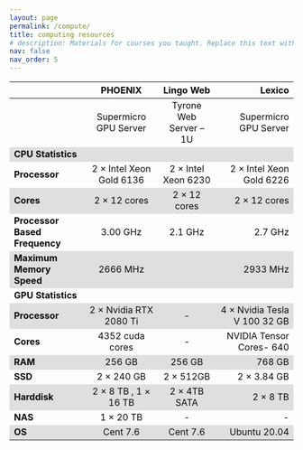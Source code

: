 ```yaml
---
layout: page
permalink: /compute/
title: computing resources
# description: Materials for courses you taught. Replace this text with your description.
nav: false
nav_order: 5
---
```


<style>
tr:nth-child(even) {
  background-color: #e0dede!important;
  color: #0a0a0a!important;
}
tr:nth-child(odd) {
  /* background-color: #e0dede!important; */
  color: #0a0a0a!important;
}
</style>

<!-- For now, this page is assumed to be a static description of your courses. You can convert it to a collection similar to `_projects/` so that you can have a dedicated page for each course.

Organize your courses by years, topics, or universities, however you like! -->






||**PHOENIX**|**Lingo Web**|**Lexico**|
|:---|:---:|:---:|---:|
||Supermicro GPU Server|Tyrone Web Server – 1U|Supermicro GPU Server|
|**CPU Statistics**|
|**Processor**|2 × Intel Xeon Gold 6136|2 × Intel Xeon 6230|2 × Intel Xeon Gold 6226|
|**Cores**|2 × 12 cores|2 × 12 cores|2 × 12 cores|
|**Processor Based Frequency**|3.00 GHz|2.1 GHz|2.7 GHz|
|**Maximum Memory Speed**|2666 MHz||2933 MHz|
|**GPU Statistics**||||
|**Processor**|2 × Nvidia RTX 2080 Ti|-|4 × Nvidia Tesla V 100 32 GB|
|**Cores**|4352 cuda cores|-|NVIDIA Tensor Cores- 640|
|**RAM**|256 GB|256 GB|768 GB|
|**SSD**|2 × 240 GB|2 × 512GB|2 × 3.84 GB|
|**Harddisk**|2 × 8 TB , 1 × 16 TB|2 × 4TB SATA|2 × 8 TB|
|**NAS**|1 × 20 TB|-|-|
|**OS**|Cent 7.6|Cent 7.6|Ubuntu 20.04|